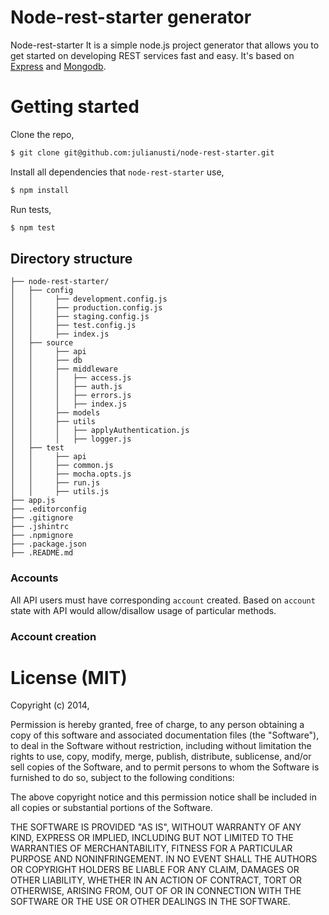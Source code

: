# Node-rest-starter generator

Node-rest-starter It is a simple node.js project generator that allows you to get started on developing REST services fast and easy. It's based on [Express](https://github.com/strongloop/express) and [Mongodb](http://www.mongodb.org/).

# Getting started

Clone the repo,

```bash
$ git clone git@github.com:julianusti/node-rest-starter.git
```

Install all dependencies that `node-rest-starter` use,

```bash
$ npm install
```

Run tests,

```bash
$ npm test
```

## Directory structure
```
├── node-rest-starter/
│   ├── config
│	│     ├── development.config.js
│   │     ├── production.config.js
│   │     ├── staging.config.js
│   │     ├── test.config.js
│   │     ├── index.js	
│	├── source
│	│     ├── api
│   │     ├── db
│   │     ├── middleware
│	│	  │   ├── access.js
│	│	  │   ├── auth.js
│	│	  │   ├── errors.js
│	│	  │   ├── index.js		
│   │     ├── models
│   │     ├── utils
│	│	  │   ├── applyAuthentication.js
│	│	  │   ├── logger.js
│	├── test
│   │	  ├── api
│   │	  ├── common.js
│   │	  ├── mocha.opts.js
│   │	  ├── run.js
│   │	  ├── utils.js
├── app.js
├── .editorconfig
├── .gitignore
├── .jshintrc
├── .npmignore
├── .package.json
├── .README.md
```

### Accounts

All API users must have corresponding `account` created. Based on `account` state with API would allow/disallow usage of particular methods.

### Account creation


# License (MIT)

Copyright (c) 2014, 

Permission is hereby granted, free of charge, to any person obtaining a copy of this software and associated documentation files (the "Software"), to deal in the Software without restriction, including without limitation the rights to use, copy, modify, merge, publish, distribute, sublicense, and/or sell copies of the Software, and to permit persons to whom the Software is furnished to do so, subject to the following conditions:

The above copyright notice and this permission notice shall be included in all copies or substantial portions of the Software.

THE SOFTWARE IS PROVIDED "AS IS", WITHOUT WARRANTY OF ANY KIND, EXPRESS OR IMPLIED, INCLUDING BUT NOT LIMITED TO THE WARRANTIES OF MERCHANTABILITY, FITNESS FOR A PARTICULAR PURPOSE AND NONINFRINGEMENT. IN NO EVENT SHALL THE AUTHORS OR COPYRIGHT HOLDERS BE LIABLE FOR ANY CLAIM, DAMAGES OR OTHER LIABILITY, WHETHER IN AN ACTION OF CONTRACT, TORT OR OTHERWISE, ARISING FROM, OUT OF OR IN CONNECTION WITH THE SOFTWARE OR THE USE OR OTHER DEALINGS IN THE SOFTWARE.